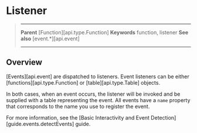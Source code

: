 # Listener

> --------------------- ------------------------------------------------------------------------------------------
> __Parent__            [Function][api.type.Function]
> __Keywords__          function, listener
> __See also__          [event.*][api.event]
> --------------------- ------------------------------------------------------------------------------------------

## Overview

[Events][api.event] are dispatched to listeners. Event listeners can be either [functions][api.type.Function] or [table][api.type.Table] objects.

In both cases, when an event occurs, the listener will be invoked and be supplied with a table representing the event. All events have a `name` property that corresponds to the name you use to register the event.

For more information, see the [Basic Interactivity and Event Detection][guide.events.detectEvents] guide.